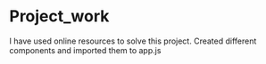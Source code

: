 # Project_work

I have used online resources to solve this project. 
Created different components and imported them to app.js
